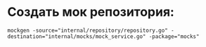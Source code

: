 # Создать мок репозитория:
```mockgen -source="internal/repository/repository.go" -destination="internal/mocks/mock_service.go" -package="mocks"```